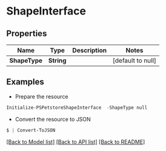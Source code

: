 # ShapeInterface
## Properties

Name | Type | Description | Notes
------------ | ------------- | ------------- | -------------
**ShapeType** | **String** |  | [default to null]

## Examples

- Prepare the resource
```powershell
Initialize-PSPetstoreShapeInterface  -ShapeType null
```

- Convert the resource to JSON
```powershell
$ | Convert-ToJSON
```

[[Back to Model list]](../README.md#documentation-for-models) [[Back to API list]](../README.md#documentation-for-api-endpoints) [[Back to README]](../README.md)

